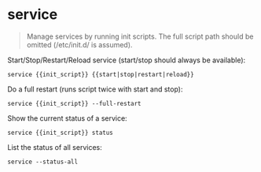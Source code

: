 service
=======

> Manage services by running init scripts.
> The full script path should be omitted (/etc/init.d/ is assumed).

Start/Stop/Restart/Reload service (start/stop should always be available):

    service {{init_script}} {{start|stop|restart|reload}}

Do a full restart (runs script twice with start and stop):

    service {{init_script}} --full-restart

Show the current status of a service:

    service {{init_script}} status

List the status of all services:

    service --status-all
